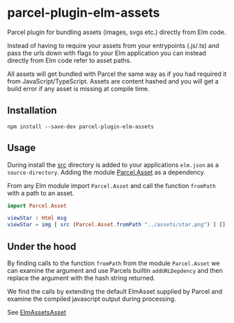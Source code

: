 # parcel-plugin-elm-assets

Parcel plugin for bundling assets (images, svgs etc.) directly from Elm code.

Instead of having to require your assets from your entrypoints (.js/.ts) and pass the urls
down with flags to your Elm application you can instead directly from Elm code refer
to asset paths.

All assets will get bundled with Parcel the same way as if you had required it from JavaScript/TypeScript. Assets are content hashed and you will get a build error if any asset is missing at compile time.

## Installation

```
npm install --save-dev parcel-plugin-elm-assets
```

## Usage

During install the [src](./src/) directory is added to your applications `elm.json` as a `source-directory`. Adding the module [Parcel.Asset](./src/Parcel/Asset.elm) as a dependency.

From any Elm module import `Parcel.Asset` and call the function `fromPath` with a path to an asset.

```elm
import Parcel.Asset

viewStar : Html msg
viewStar = img [ src (Parcel.Asset.fromPath "../assets/star.png") ] []
```

## Under the hood

By finding calls to the function `fromPath` from the module `Parcel.Asset` we can examine the argument and use Parcels builtin `addURLDepdency` and then replace the argument with the hash string returned.

We find the calls by extending the default ElmAsset supplied by Parcel and examine the compiled javascript output during processing.

See [ElmAssetsAsset](./lib/ElmAssetsAsset.js)
